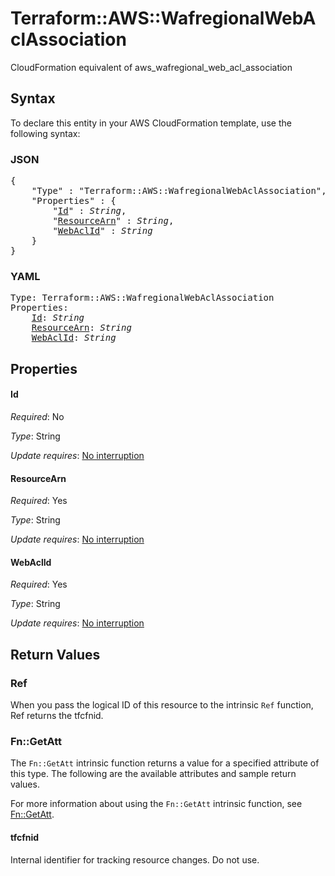 # Terraform::AWS::WafregionalWebAclAssociation

CloudFormation equivalent of aws_wafregional_web_acl_association

## Syntax

To declare this entity in your AWS CloudFormation template, use the following syntax:

### JSON

<pre>
{
    "Type" : "Terraform::AWS::WafregionalWebAclAssociation",
    "Properties" : {
        "<a href="#id" title="Id">Id</a>" : <i>String</i>,
        "<a href="#resourcearn" title="ResourceArn">ResourceArn</a>" : <i>String</i>,
        "<a href="#webaclid" title="WebAclId">WebAclId</a>" : <i>String</i>
    }
}
</pre>

### YAML

<pre>
Type: Terraform::AWS::WafregionalWebAclAssociation
Properties:
    <a href="#id" title="Id">Id</a>: <i>String</i>
    <a href="#resourcearn" title="ResourceArn">ResourceArn</a>: <i>String</i>
    <a href="#webaclid" title="WebAclId">WebAclId</a>: <i>String</i>
</pre>

## Properties

#### Id

_Required_: No

_Type_: String

_Update requires_: [No interruption](https://docs.aws.amazon.com/AWSCloudFormation/latest/UserGuide/using-cfn-updating-stacks-update-behaviors.html#update-no-interrupt)

#### ResourceArn

_Required_: Yes

_Type_: String

_Update requires_: [No interruption](https://docs.aws.amazon.com/AWSCloudFormation/latest/UserGuide/using-cfn-updating-stacks-update-behaviors.html#update-no-interrupt)

#### WebAclId

_Required_: Yes

_Type_: String

_Update requires_: [No interruption](https://docs.aws.amazon.com/AWSCloudFormation/latest/UserGuide/using-cfn-updating-stacks-update-behaviors.html#update-no-interrupt)

## Return Values

### Ref

When you pass the logical ID of this resource to the intrinsic `Ref` function, Ref returns the tfcfnid.

### Fn::GetAtt

The `Fn::GetAtt` intrinsic function returns a value for a specified attribute of this type. The following are the available attributes and sample return values.

For more information about using the `Fn::GetAtt` intrinsic function, see [Fn::GetAtt](https://docs.aws.amazon.com/AWSCloudFormation/latest/UserGuide/intrinsic-function-reference-getatt.html).

#### tfcfnid

Internal identifier for tracking resource changes. Do not use.

